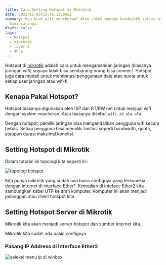 ```yaml
---
title: Cara Setting Hotspot di Mikrotik
date: 2023-11-05T15:41:12.592Z
summary: Mau buat wifi voucheran? Atau untuk manage bandwidth setiap user wifi?
  Gini caranya.
draft: false
tags:
  - hotspot
  - mikrotik
  - layer-3
  - dhcp
---
```

Hotspot di [mikrotik](/tags/mikrotik) adalah cara untuk mengamankan jaringan (biasanya jaringan wifi) supaya tidak bisa sembarang orang bisa connect. Hotspot juga cara mudah untuk membatasi penggunaan data atau quota untuk setiap user jaringan atau wif-fi.

## Kenapa Pakai Hotspot?

Hotspot biasanya digunakan oleh ISP dan RT/RW net untuk menjual wifi dengan system voucheran. Atau biasanya disebut `wifi-id ala ala.`

Dengan hotspot, pemilik jaringan bisa mengendalikan pengguna wifi secara bebas. Setiap pengguna bisa memiliki limitasi seperti bandwidth, quota, ataupun durasi maksimal koneksi.

## Setting Hotspot di Mikrotik

Dalam tutorial ini topologi kita seperti ini:

![topologi hotspot](/images/uploads/screenshot-from-2023-11-05-16-59-31.png "topologi")

Kita punya mikrotik yang sudah ada basic confignya yang terkoneksi dengan internet di interface Ether1. Kemudian di inteface Ether2 kita sambungkan kabel UTP ke arah komputer. Komputer ini akan menjadi pelanggan atau client hotspot kita.

## Setting Hotspot Server di Mikrotik

Mikrotik kita akan menjadi server hotspot dan sumber internet kita.

Mikrotik kita sudah ada basic confignya. 

### Pasang IP Address di Interface Ether2

![seleksi menu ip di winbox](/images/uploads/ip-menu.png "menu ip")